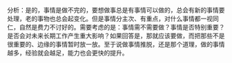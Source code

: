 分析：是的，事情是做不完的，要想做事总是有事情可以做的，总会有新的事情要处理，老的事物也总会起变化。但是事情分主次、有重点，对什么事情都一视同仁，自然是费力不讨好的。需要考虑的是：事情需不需要做？事情是否特别重要？是否会对未来长期工作产生重大影响？如果回答是，那就应该要做，而把那些不是很重要的、边缘的事情暂时放一放。至于说做事情推脱，还是那个道理，做的事情越多，经验就会越足，能力也会更快的提升。

